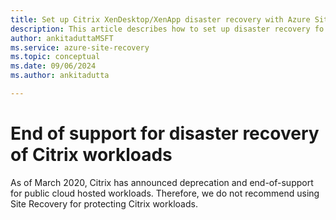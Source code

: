 ```yaml
---
title: Set up Citrix XenDesktop/XenApp disaster recovery with Azure Site Recovery 
description: This article describes how to set up disaster recovery fo Citrix XenDesktop and XenApp deployments using Azure Site Recovery.
author: ankitaduttaMSFT
ms.service: azure-site-recovery
ms.topic: conceptual
ms.date: 09/06/2024
ms.author: ankitadutta

---
```

# End of support for disaster recovery of Citrix workloads

As of March 2020, Citrix has announced deprecation and end-of-support for public cloud hosted workloads. Therefore, we do not recommend using Site Recovery for protecting Citrix workloads.
